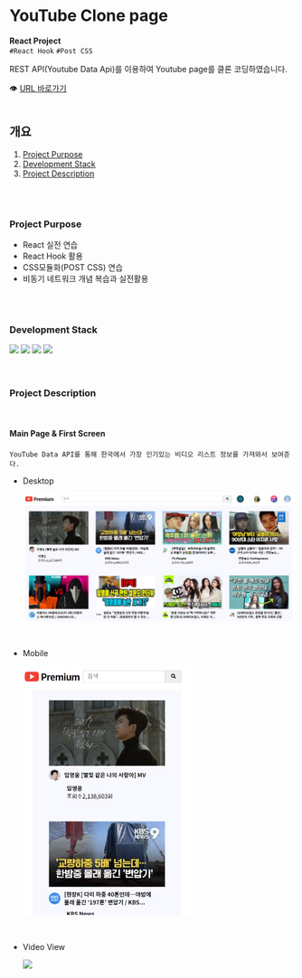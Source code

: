 # YouTube Clone page

**React Project**<br/>
`#React Hook` `#Post CSS`<br/>

REST API(Youtube Data Api)를 이용하여 Youtube page를 클론 코딩하였습니다.

👁 [URL 바로가기](https://oriharaa.github.io/react_restAPI_youtube/)
<br/>
<br/>

## 개요

1. [Project Purpose](#Project-Purpose)
2. [Development Stack](#Development-Stack)
3. [Project Description](#Project-Description)

<br/>
<br/>

### Project Purpose

- React 실전 연습
- React Hook 활용
- CSS모듈화(POST CSS) 연습
- 비동기 네트워크 개념 복습과 실전활용

<br/>
<br/>

### Development Stack

<img src="https://encrypted-tbn0.gstatic.com/images?q=tbn:ANd9GcS2PD2yAr4Tt4TG62BatFqSltJmYLO1_DFUqA&usqp=CAU" width="50px" />
<img src="https://encrypted-tbn0.gstatic.com/images?q=tbn:ANd9GcTTAi6Ah3SwQOrGOrMCj_yF6SgNR_wgM8rJlw&usqp=CAU" width="50px" />
<img src="https://icon-icons.com/icons2/2108/PNG/32/javascript_icon_130900.png" width="50px" />
<img src="https://miro.medium.com/max/500/1*cPh7ujRIfcHAy4kW2ADGOw.png" width="50px" />

<br/>
<br/>
<br/>

### Project Description

<br/>

#### Main Page & First Screen

`YouTube Data API를 통해 한국에서 가장 인기있는 비디오 리스트 정보를 가져와서 보여준다.`

- Desktop

  <img src="./public/images/README/main-desktop-img.JPG" >

<br/>

- Mobile

  <img src="./public/images/README/main-mobile-img.JPG" width="300px">

<br/>

- Video View

  <img src="./public/images/README/video-view.gif">
